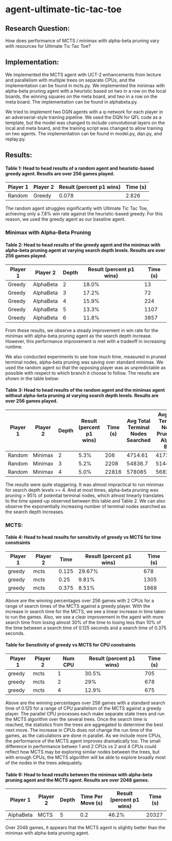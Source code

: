 # agent-ultimate-tic-tac-toe
## Research Question:
How does performance of MCTS / minimax with alpha-beta pruning vary with resources for Ultimate Tic Tac Toe?

## Implementation:
We implemented the MCTS agent with UCT-2 enhancements from lecture and parallelism with multiple trees on separate CPUs, and the implementation can be found in mcts.py.
We implemented the minimax with alpha-beta pruning agent with a heuristic based on two in a row on the local boards, the winning squares on the meta board, and two in a row on the meta board. The implementation can be found in alphabeta.py.

We tried to implement two DQN agents with a q-network for each player in an adverserial-style training pipeline. We used the DQN for QFL code as a template, but the model was changed to include convolutional layers on the local and meta board, and the training script was changed to allow training on two agents. The implementation can be found in model.py, dqn.py, and replay.py. 

## Results:

#### Table 1: Head to head results of a random agent and heuristic-based greedy agent. Results are over 256 games played. 

| Player 1 | Player 2 | Result (percent p1 wins) | Time (s) |
|----------|----------|--------------------------|----------|
| Random   | Greedy   | 0.078  | 2.826    |

The random agent struggles significantly with Ultimate Tic Tac Toe, achieving only a 7.8% win rate against the heuristic-based greedy. For this reason, we used the greedy agent as our baseline agent.

### Minimax with Alpha-Beta Pruning
#### Table 2: Head to head results of the greedy agent and the minimax with alpha-beta pruning agent at varying search depth levels. Results are over 256 games played. 
| Player 1 | Player 2   | Depth   | Result (percent p1 wins) | Time (s) |
|----------|------------|---------|--------------------------|----------|
| Greedy   | AlphaBeta  | 2       | 18.0%                    | 13       |
| Greedy   | AlphaBeta  | 3       | 17.2%                    | 72       |
| Greedy   | AlphaBeta  | 4       | 15.9%                    | 224      |
| Greedy   | AlphaBeta  | 5       | 13.3%                    | 1107     |
| Greedy   | AlphaBeta  | 6       | 11.8%                    | 3857     |

From these results, we observe a steady improvement in win rate for the minimax with alpha-beta pruning agent as the search depth increase. However, this performance improvement is met with a tradeoff in increasing runtime. 

We also conducted experiments to see how much time, measured in pruned terminal nodes, alpha-beta pruning was saving over standard minimax. We used the random agent so that the opposing player was as unpredictable as possible with respect to which branch it choose to follow. The results are shown in the table below: 

#### Table 3: Head to head results of the random agent and the minimax agent without alpha-beta pruning at varying search depth levels. Results are over 256 games played.
| Player 1 | Player 2 | Depth | Result (percent p1 wins) | Time (s) | Avg Total Terminal Nodes Searched | Avg Total Terminal Nodes Pruned by Alpha-Beta |
|----------|----------|---------|--------------------------|----------|------------------------------------|---------------------------------------------|
| Random   | Minimax  | 2       | 5.3%                    | 206      | 4714.61                            | 4172.86                                     |
| Random   | Minimax  | 3       | 5.2%                    | 2208     | 54836.7                            | 51441.9                                     |
| Random   | Minimax  | 4       | 5.0%                    | 22816    | 578085                             | 568255.17                                   |


The results were quite staggering. It was almost impractical to run minimax for search depth levels >= 4. And at most times, alpha-beta pruning was pruning > 95% of potential terminal nodes, which almost linearly translates to the time speed-up observed between this table and Table 2. We can also observe the exponentially increasing number of terminal nodes searched as the search depth increases. 


### MCTS:
#### Table 4: Head to head results for sensitivity of greedy vs MCTS for time constraints
| Player 1 | Player 2 | Time    | Result (percent p1 wins) | Time (s) |
|----------|----------|---------|--------------------------|----------|
| greedy   | mcts     | 0.125   | 29.67%                   | 678      |
| greedy   | mcts     | 0.25    | 9.81%                    | 1305     |
| greedy   | mcts     | 0.375   | 8.51%                    | 1868     |
Above are the winning percentages over 256 games with 2 CPUs for a range of search times of the MCTS against a greedy player. With the increase in search time for the MCTS, we see a linear increase in time taken to run the games. Also, we see a clear improvement in the agent with more search time from losing almost 30% of the time to losing less than 10% of the time between a search time of 0.125 seconds and a search time of 0.375 seconds.

#### Table for Sensitivity of greedy vs MCTS for CPU constraints
| Player 1 | Player 2 | Num CPU | Result (percent p1 wins) | Time (s) |
|----------|----------|---------|--------------------------|----------|
| greedy   | mcts     | 1       | 30.5%                    | 705      |
| greedy   | mcts     | 2       | 29%                      | 678      |
| greedy   | mcts     | 4       | 12.9%                    | 675      |
Above are the winning percentages over 256 games with a standard search time of 0.125 for a range of CPU parallelism of the MCTS against a greedy player. The parallel CPU processes each make separate state trees and run the MCTS algorithm over the several trees. Once the search time is reached, the statistics from the trees are aggregated to determine the best next move. The increase in CPUs does not change the run time of the games, as the calculations are done in parallel. As we include more CPUs, the performance of the MCTS agent improves dramatically too. The small difference in performance betwen 1 and 2 CPUs vs 2 and 4 CPUs could reflect how MCTS may be exploring similar nodes between the trees, but with enough CPUs, the MCTS algorithm will be able to explore broadly most of the nodes in the trees adequately. 

#### Table 6: Head to head results between the minimax with alpha-beta pruning agent and the MCTS agent. Results are over 2048 games.
| Player 1   | Player 2 | Depth | Time Per Move (s) | Result (percent p1 wins) | Time (s) |
|------------|----------|-------|-------------------|--------------------------|----------|
| AlphaBeta  | MCTS     | 5     | 0.2               | 46.2%                    | 20327    |

Over 2048 games, it appears that the MCTS agent is slightly better than the minimax with alpha-beta pruning agent. 
